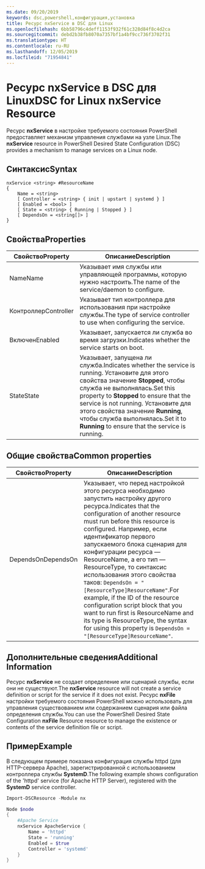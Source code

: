 ```yaml
---
ms.date: 09/20/2019
keywords: dsc,powershell,конфигурация,установка
title: Ресурс nxService в DSC для Linux
ms.openlocfilehash: 6bb58796c4deff1153f932f61c328d84f8c4d2ca
ms.sourcegitcommit: debd2b38fb8070a7357bf1a4bf9cc736f3702f31
ms.translationtype: HT
ms.contentlocale: ru-RU
ms.lasthandoff: 12/05/2019
ms.locfileid: "71954841"
---
```

# <a name="dsc-for-linux-nxservice-resource"></a><span data-ttu-id="a3877-103">Ресурс nxService в DSC для Linux</span><span class="sxs-lookup"><span data-stu-id="a3877-103">DSC for Linux nxService Resource</span></span>

<span data-ttu-id="a3877-104">Ресурс **nxService** в настройке требуемого состояния PowerShell предоставляет механизм управления службами на узле Linux.</span><span class="sxs-lookup"><span data-stu-id="a3877-104">The **nxService** resource in PowerShell Desired State Configuration (DSC) provides a mechanism to manage services on a Linux node.</span></span>

## <a name="syntax"></a><span data-ttu-id="a3877-105">Синтаксис</span><span class="sxs-lookup"><span data-stu-id="a3877-105">Syntax</span></span>

```Syntax
nxService <string> #ResourceName
{
    Name = <string>
    [ Controller = <string> { init | upstart | systemd } ]
    [ Enabled = <bool> ]
    [ State = <string> { Running | Stopped } ]
    [ DependsOn = <string[]> ]
}
```

## <a name="properties"></a><span data-ttu-id="a3877-106">Свойства</span><span class="sxs-lookup"><span data-stu-id="a3877-106">Properties</span></span>

|<span data-ttu-id="a3877-107">Свойство</span><span class="sxs-lookup"><span data-stu-id="a3877-107">Property</span></span> |<span data-ttu-id="a3877-108">Описание</span><span class="sxs-lookup"><span data-stu-id="a3877-108">Description</span></span> |
|---|---|
|<span data-ttu-id="a3877-109">Name</span><span class="sxs-lookup"><span data-stu-id="a3877-109">Name</span></span> |<span data-ttu-id="a3877-110">Указывает имя службы или управляющей программы, которую нужно настроить.</span><span class="sxs-lookup"><span data-stu-id="a3877-110">The name of the service/daemon to configure.</span></span> |
|<span data-ttu-id="a3877-111">Контроллер</span><span class="sxs-lookup"><span data-stu-id="a3877-111">Controller</span></span> |<span data-ttu-id="a3877-112">Указывает тип контроллера для использования при настройке службы.</span><span class="sxs-lookup"><span data-stu-id="a3877-112">The type of service controller to use when configuring the service.</span></span> |
|<span data-ttu-id="a3877-113">Включен</span><span class="sxs-lookup"><span data-stu-id="a3877-113">Enabled</span></span> |<span data-ttu-id="a3877-114">Указывает, запускается ли служба во время загрузки.</span><span class="sxs-lookup"><span data-stu-id="a3877-114">Indicates whether the service starts on boot.</span></span> |
|<span data-ttu-id="a3877-115">State</span><span class="sxs-lookup"><span data-stu-id="a3877-115">State</span></span> |<span data-ttu-id="a3877-116">Указывает, запущена ли служба.</span><span class="sxs-lookup"><span data-stu-id="a3877-116">Indicates whether the service is running.</span></span> <span data-ttu-id="a3877-117">Установите для этого свойства значение **Stopped**, чтобы служба не выполнялась.</span><span class="sxs-lookup"><span data-stu-id="a3877-117">Set this property to **Stopped** to ensure that the service is not running.</span></span> <span data-ttu-id="a3877-118">Установите для этого свойства значение **Running**, чтобы служба выполнялась.</span><span class="sxs-lookup"><span data-stu-id="a3877-118">Set it to **Running** to ensure that the service is running.</span></span> |

## <a name="common-properties"></a><span data-ttu-id="a3877-119">Общие свойства</span><span class="sxs-lookup"><span data-stu-id="a3877-119">Common properties</span></span>

|<span data-ttu-id="a3877-120">Свойство</span><span class="sxs-lookup"><span data-stu-id="a3877-120">Property</span></span> |<span data-ttu-id="a3877-121">Описание</span><span class="sxs-lookup"><span data-stu-id="a3877-121">Description</span></span> |
|---|---|
|<span data-ttu-id="a3877-122">DependsOn</span><span class="sxs-lookup"><span data-stu-id="a3877-122">DependsOn</span></span> |<span data-ttu-id="a3877-123">Указывает, что перед настройкой этого ресурса необходимо запустить настройку другого ресурса.</span><span class="sxs-lookup"><span data-stu-id="a3877-123">Indicates that the configuration of another resource must run before this resource is configured.</span></span> <span data-ttu-id="a3877-124">Например, если идентификатор первого запускаемого блока сценария для конфигурации ресурса — ResourceName, а его тип — ResourceType, то синтаксис использования этого свойства таков: `DependsOn = "[ResourceType]ResourceName"`.</span><span class="sxs-lookup"><span data-stu-id="a3877-124">For example, if the ID of the resource configuration script block that you want to run first is ResourceName and its type is ResourceType, the syntax for using this property is `DependsOn = "[ResourceType]ResourceName"`.</span></span> |

## <a name="additional-information"></a><span data-ttu-id="a3877-125">Дополнительные сведения</span><span class="sxs-lookup"><span data-stu-id="a3877-125">Additional Information</span></span>

<span data-ttu-id="a3877-126">Ресурс **nxService** не создает определение или сценарий службы, если они не существуют.</span><span class="sxs-lookup"><span data-stu-id="a3877-126">The **nxService** resource will not create a service definition or script for the service if it does not exist.</span></span> <span data-ttu-id="a3877-127">Ресурс **nxFile** настройки требуемого состояния PowerShell можно использовать для управления существованием или содержанием сценария или файла определения службы.</span><span class="sxs-lookup"><span data-stu-id="a3877-127">You can use the PowerShell Desired State Configuration **nxFile** Resource resource to manage the existence or contents of the service definition file or script.</span></span>

## <a name="example"></a><span data-ttu-id="a3877-128">Пример</span><span class="sxs-lookup"><span data-stu-id="a3877-128">Example</span></span>

<span data-ttu-id="a3877-129">В следующем примере показана конфигурация службы httpd (для HTTP-сервера Apache), зарегистрированной с использованием контроллера службы **SystemD**.</span><span class="sxs-lookup"><span data-stu-id="a3877-129">The following example shows configuration of the 'httpd' service (for Apache HTTP Server), registered with the **SystemD** service controller.</span></span>

```powershell
Import-DSCResource -Module nx

Node $node
{
    #Apache Service
    nxService ApacheService {
        Name = 'httpd'
        State = 'running'
        Enabled = $true
        Controller = 'systemd'
    }
}
```